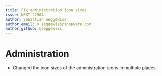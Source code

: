 ```yaml
---
title: Fix administration icon sizes
issue: NEXT-22504
author: Sebastian Seggewiss
author_email: s.seggewiss@shopware.com
author_github: @seggewiss
---
```

# Administration
* Changed the icon sizes of the administration icons in multiple places.
